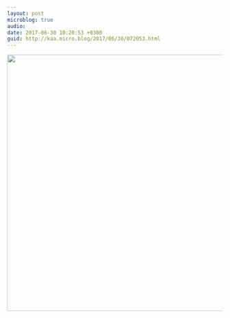 ```yaml
---
layout: post
microblog: true
audio: 
date: 2017-06-30 10:20:53 +0300
guid: http://kaa.micro.blog/2017/06/30/072053.html
---
```



<img src="http://www.kaa.bz/uploads/2018/dbe5f15915.jpg" width="600" height="600" />
